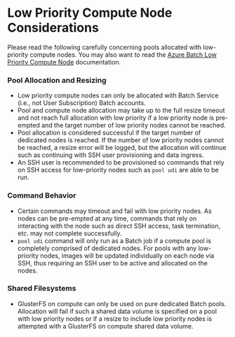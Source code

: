 # Low Priority Compute Node Considerations
Please read the following carefully concerning pools allocated with low-
priority compute nodes. You may also want to read the
[Azure Batch Low Priority Compute Node](https://docs.microsoft.com/en-us/azure/batch/batch-low-pri-vms)
documentation.

### Pool Allocation and Resizing
* Low priority compute nodes can only be allocated with Batch Service
(i.e., not User Subscription) Batch accounts.
* Pool and compute node allocation may take up to the full resize timeout
and not reach full allocation with low priority if a low priority node is
pre-empted and the target number of low priority nodes cannot be reached.
* Pool allocation is considered successful if the target number of dedicated
nodes is reached. If the number of low priority nodes cannot be reached,
a resize error will be logged, but the allocation will continue such as
continuing with SSH user provisioning and data ingress.
* An SSH user is recommended to be provisioned so commands that rely on
SSH access for low-priority nodes such as `pool udi` are able to be run.

### Command Behavior
* Certain commands may timeout and fail with low priority nodes. As nodes
can be pre-empted at any time, commands that rely on interacting with the
node such as direct SSH access, task termination, etc. may not complete
successfully.
* `pool udi` command will only run as a Batch job if a compute pool is
completely comprised of dedicated nodes. For pools with any low-priority
nodes, images will be updated individually on each node via SSH, thus
requiring an SSH user to be active and allocated on the nodes.

### Shared Filesystems
* GlusterFS on compute can only be used on pure dedicated Batch pools.
Allocation will fail if such a shared data volume is specified on a pool with
low priority nodes or if a resize to include low priority nodes is attempted
with a GlusterFS on compute shared data volume.
